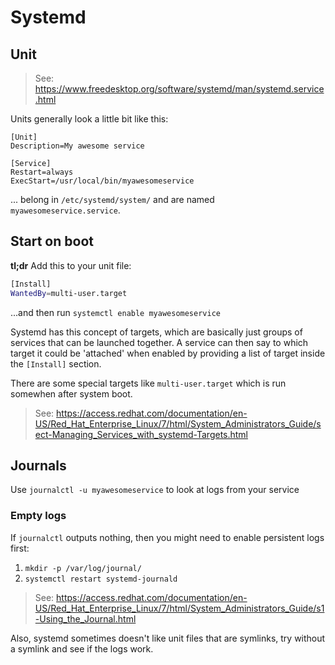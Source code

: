 # Systemd

## Unit

> See: https://www.freedesktop.org/software/systemd/man/systemd.service.html

Units generally look a little bit like this:
```
[Unit]
Description=My awesome service

[Service]
Restart=always
ExecStart=/usr/local/bin/myawesomeservice
```

... belong in `/etc/systemd/system/` and are named `myawesomeservice.service`.

## Start on boot

**tl;dr** Add this to your unit file:

```bash
[Install]
WantedBy=multi-user.target
```

...and then run `systemctl enable myawesomeservice`

Systemd has this concept of targets, which are basically just groups of services that can be launched together.
A service can then say to which target it could be 'attached' when enabled by providing a list of target inside the `[Install]` section.

There are some special targets like `multi-user.target` which is run somewhen after system boot.

> See: https://access.redhat.com/documentation/en-US/Red_Hat_Enterprise_Linux/7/html/System_Administrators_Guide/sect-Managing_Services_with_systemd-Targets.html

## Journals

Use `journalctl -u myawesomeservice` to look at logs from your service

### Empty logs

If `journalctl` outputs nothing, then you might need to enable persistent logs first:

1. `mkdir -p /var/log/journal/`
2. `systemctl restart systemd-journald`

> See: https://access.redhat.com/documentation/en-US/Red_Hat_Enterprise_Linux/7/html/System_Administrators_Guide/s1-Using_the_Journal.html

Also, systemd sometimes doesn't like unit files that are symlinks, try without a symlink and see if the logs work.
